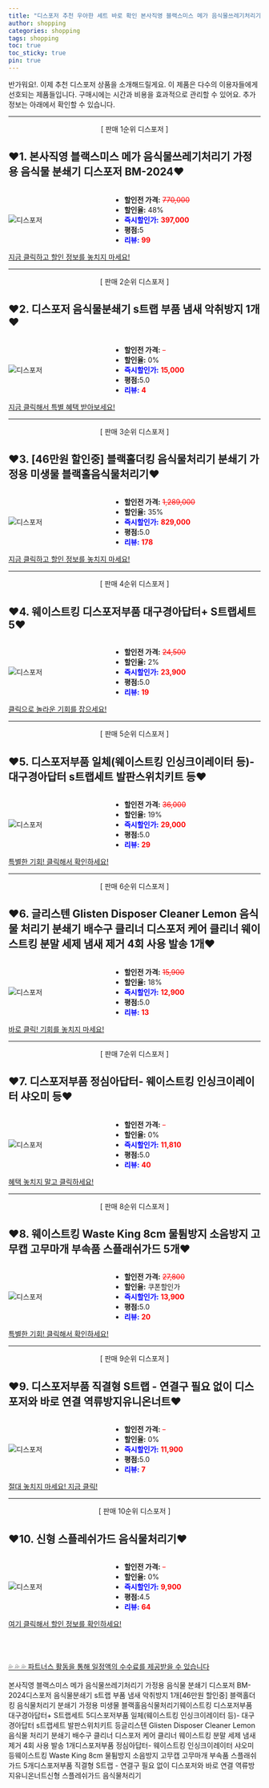 ```yaml
---
title: "디스포저 추천 우아한 세트 바로 확인 본사직영 블랙스미스 메가 음식물쓰레기처리기 가정용"
author: shopping
categories: shopping
tags: shopping
toc: true
toc_sticky: true
pin: true
---
```

반가워요!. 이제 추천 디스포저 상품을 소개해드릴게요. 이 제품은 다수의 이용자들에게 선호되는 제품들입니다. 구매시에는 시간과 비용을 효과적으로 관리할 수 있어요. 추가 정보는 아래에서 확인할 수 있습니다.

---
<p class="toplist" style="margin: 0 auto; display: block; width: fit-content;">[ 판매 1순위 디스포저 ]</p>

<h2><strong>❤️1. 본사직영 블랙스미스 메가 음식물쓰레기처리기 가정용 음식물 분쇄기 디스포저 BM-2024❤️</strong></h2>

<div style="display: flex; align-items: center;">
    <div style="flex: 0.4;">
        <img src="https://thumbnail10.coupangcdn.com/thumbnails/remote/230x230ex/image/vendor_inventory/3955/840c822bd7450aa42298ed9455723ec62143a3496142893af27183eca5aa.png" alt="디스포저" style="max-width: 100%;">
    </div>
    <div style="flex: 0.6; margin-left: 10px;">
        <ul>
            <li><strong>할인전 가격:</strong> <del style="color: red;">770,000</del></li>
            <li><strong>할인율:</strong> 48%</li>
            <li><span style='color:blue'><strong>즉시할인가:</strong></span> <span style='color:red'><strong>397,000</strong></span></li>
            <li><strong>평점:</strong>5</li>
            <li><span style='color:blue'><strong>리뷰:</strong></span> <span style='color:red'><strong>99</strong></span></li>
        </ul>
    </div>
</div>
<div class="center">
    <a href="https://William4Davisa.github.io?lptag=AF9450613&subid=githubio&pageKey=8123907965&traceid=V0-153&itemId=23054360301&vendorItemId=90088015477" class="myButton">
        지금 클릭하고 할인 정보를 놓치지 마세요!
    </a>
</div>


---
<p class="toplist" style="margin: 0 auto; display: block; width: fit-content;">[ 판매 2순위 디스포저 ]</p>

<h2><strong>❤️2. 디스포저 음식물분쇄기 s트랩 부품 냄새 악취방지 1개❤️</strong></h2>

<div style="display: flex; align-items: center;">
    <div style="flex: 0.4;">
        <img src="https://thumbnail8.coupangcdn.com/thumbnails/remote/230x230ex/image/vendor_inventory/e0ba/d116720a7c659c49ff973fe468b874244f6f25cc2b05e572cb619a607c15.png" alt="디스포저" style="max-width: 100%;">
    </div>
    <div style="flex: 0.6; margin-left: 10px;">
        <ul>
            <li><strong>할인전 가격:</strong> <del style="color: red;">-</del></li>
            <li><strong>할인율:</strong> 0%</li>
            <li><span style='color:blue'><strong>즉시할인가:</strong></span> <span style='color:red'><strong>15,000</strong></span></li>
            <li><strong>평점:</strong>5.0</li>
            <li><span style='color:blue'><strong>리뷰:</strong></span> <span style='color:red'><strong>4</strong></span></li>
        </ul>
    </div>
</div>
<div class="center">
    <a href="https://William4Davisa.github.io?lptag=AF9450613&subid=githubio&pageKey=7350578553&traceid=V0-153&itemId=18914235400&vendorItemId=86041526024" class="myButton">
        지금 클릭해서 특별 혜택 받아보세요!
    </a>
</div>


---
<p class="toplist" style="margin: 0 auto; display: block; width: fit-content;">[ 판매 3순위 디스포저 ]</p>

<h2><strong>❤️3. [46만원 할인중] 블랙홀더킹 음식물처리기 분쇄기 가정용 미생물 블랙홀음식물처리기❤️</strong></h2>

<div style="display: flex; align-items: center;">
    <div style="flex: 0.4;">
        <img src="https://thumbnail6.coupangcdn.com/thumbnails/remote/230x230ex/image/vendor_inventory/e791/44304a6d56ff4d663d098eee1c7278b52bb17abfa6febd713dd426501ef0.jpg" alt="디스포저" style="max-width: 100%;">
    </div>
    <div style="flex: 0.6; margin-left: 10px;">
        <ul>
            <li><strong>할인전 가격:</strong> <del style="color: red;">1,289,000</del></li>
            <li><strong>할인율:</strong> 35%</li>
            <li><span style='color:blue'><strong>즉시할인가:</strong></span> <span style='color:red'><strong>829,000</strong></span></li>
            <li><strong>평점:</strong>5.0</li>
            <li><span style='color:blue'><strong>리뷰:</strong></span> <span style='color:red'><strong>178</strong></span></li>
        </ul>
    </div>
</div>
<div class="center">
    <a href="https://William4Davisa.github.io?lptag=AF9450613&subid=githubio&pageKey=6615370809&traceid=V0-153&itemId=15018028368&vendorItemId=77233074856" class="myButton">
        지금 클릭하고 할인 정보를 놓치지 마세요!
    </a>
</div>


---
<p class="toplist" style="margin: 0 auto; display: block; width: fit-content;">[ 판매 4순위 디스포저 ]</p>

<h2><strong>❤️4. 웨이스트킹 디스포저부품 대구경아답터+ S트랩세트 5❤️</strong></h2>

<div style="display: flex; align-items: center;">
    <div style="flex: 0.4;">
        <img src="https://thumbnail8.coupangcdn.com/thumbnails/remote/230x230ex/image/vendor_inventory/2680/5cba0303551fc4fe32bcdd2bf657747c6228232fa41ddd7aca527e1beef5.jpg" alt="디스포저" style="max-width: 100%;">
    </div>
    <div style="flex: 0.6; margin-left: 10px;">
        <ul>
            <li><strong>할인전 가격:</strong> <del style="color: red;">24,500</del></li>
            <li><strong>할인율:</strong> 2%</li>
            <li><span style='color:blue'><strong>즉시할인가:</strong></span> <span style='color:red'><strong>23,900</strong></span></li>
            <li><strong>평점:</strong>5.0</li>
            <li><span style='color:blue'><strong>리뷰:</strong></span> <span style='color:red'><strong>19</strong></span></li>
        </ul>
    </div>
</div>
<div class="center">
    <a href="https://William4Davisa.github.io?lptag=AF9450613&subid=githubio&pageKey=1126502314&traceid=V0-153&itemId=2092800935&vendorItemId=70091658081" class="myButton">
        클릭으로 놀라운 기회를 잡으세요!
    </a>
</div>


---
<p class="toplist" style="margin: 0 auto; display: block; width: fit-content;">[ 판매 5순위 디스포저 ]</p>

<h2><strong>❤️5. 디스포저부품 일체(웨이스트킹 인싱크이레이터 등)- 대구경아답터 s트랩세트 발판스위치키트 등❤️</strong></h2>

<div style="display: flex; align-items: center;">
    <div style="flex: 0.4;">
        <img src="https://thumbnail7.coupangcdn.com/thumbnails/remote/230x230ex/image/vendor_inventory/80aa/86e9ef92192f913eaa48959416024b5bc045334e084c1fdebc31d3e3639e.jpg" alt="디스포저" style="max-width: 100%;">
    </div>
    <div style="flex: 0.6; margin-left: 10px;">
        <ul>
            <li><strong>할인전 가격:</strong> <del style="color: red;">36,000</del></li>
            <li><strong>할인율:</strong> 19%</li>
            <li><span style='color:blue'><strong>즉시할인가:</strong></span> <span style='color:red'><strong>29,000</strong></span></li>
            <li><strong>평점:</strong>5.0</li>
            <li><span style='color:blue'><strong>리뷰:</strong></span> <span style='color:red'><strong>29</strong></span></li>
        </ul>
    </div>
</div>
<div class="center">
    <a href="https://William4Davisa.github.io?lptag=AF9450613&subid=githubio&pageKey=346381661&traceid=V0-153&itemId=1099389400&vendorItemId=70320309989" class="myButton">
        특별한 기회! 클릭해서 확인하세요!
    </a>
</div>


---
<p class="toplist" style="margin: 0 auto; display: block; width: fit-content;">[ 판매 6순위 디스포저 ]</p>

<h2><strong>❤️6. 글리스텐 Glisten Disposer Cleaner Lemon 음식물 처리기 분쇄기 배수구 클리너 디스포저 케어 클리너 웨이스트킹 분말 세제 냄새 제거 4회 사용 발송 1개❤️</strong></h2>

<div style="display: flex; align-items: center;">
    <div style="flex: 0.4;">
        <img src="https://thumbnail7.coupangcdn.com/thumbnails/remote/230x230ex/image/vendor_inventory/527f/0e8bc3925730cea7e71ba83da66f21ddac6d60424c71de743ad32f6942ca.jpg" alt="디스포저" style="max-width: 100%;">
    </div>
    <div style="flex: 0.6; margin-left: 10px;">
        <ul>
            <li><strong>할인전 가격:</strong> <del style="color: red;">15,900</del></li>
            <li><strong>할인율:</strong> 18%</li>
            <li><span style='color:blue'><strong>즉시할인가:</strong></span> <span style='color:red'><strong>12,900</strong></span></li>
            <li><strong>평점:</strong>5.0</li>
            <li><span style='color:blue'><strong>리뷰:</strong></span> <span style='color:red'><strong>13</strong></span></li>
        </ul>
    </div>
</div>
<div class="center">
    <a href="https://William4Davisa.github.io?lptag=AF9450613&subid=githubio&pageKey=5658135696&traceid=V0-153&itemId=9279232713&vendorItemId=76564711053" class="myButton">
        바로 클릭! 기회를 놓치지 마세요!
    </a>
</div>


---
<p class="toplist" style="margin: 0 auto; display: block; width: fit-content;">[ 판매 7순위 디스포저 ]</p>

<h2><strong>❤️7. 디스포저부품 정심아답터- 웨이스트킹 인싱크이레이터 샤오미 등❤️</strong></h2>

<div style="display: flex; align-items: center;">
    <div style="flex: 0.4;">
        <img src="https://thumbnail9.coupangcdn.com/thumbnails/remote/230x230ex/image/vendor_inventory/ac72/87f368f2c69b06c77411122fd9c799a88e46c3e0532fbe63dbe0441692c6.jpg" alt="디스포저" style="max-width: 100%;">
    </div>
    <div style="flex: 0.6; margin-left: 10px;">
        <ul>
            <li><strong>할인전 가격:</strong> <del style="color: red;">-</del></li>
            <li><strong>할인율:</strong> 0%</li>
            <li><span style='color:blue'><strong>즉시할인가:</strong></span> <span style='color:red'><strong>11,810</strong></span></li>
            <li><strong>평점:</strong>5.0</li>
            <li><span style='color:blue'><strong>리뷰:</strong></span> <span style='color:red'><strong>40</strong></span></li>
        </ul>
    </div>
</div>
<div class="center">
    <a href="https://William4Davisa.github.io?lptag=AF9450613&subid=githubio&pageKey=7228028530&traceid=V0-153&itemId=18333618792&vendorItemId=5610958195" class="myButton">
        혜택 놓치지 말고 클릭하세요!
    </a>
</div>


---
<p class="toplist" style="margin: 0 auto; display: block; width: fit-content;">[ 판매 8순위 디스포저 ]</p>

<h2><strong>❤️8. 웨이스트킹 Waste King 8cm 물튐방지 소음방지 고무캡 고무마개 부속품 스플래쉬가드 5개❤️</strong></h2>

<div style="display: flex; align-items: center;">
    <div style="flex: 0.4;">
        <img src="https://thumbnail8.coupangcdn.com/thumbnails/remote/230x230ex/image/vendor_inventory/db8e/91f09a0a050653536e083c4ae233a268a47af4428e1b640df50c935d2476.jpg" alt="디스포저" style="max-width: 100%;">
    </div>
    <div style="flex: 0.6; margin-left: 10px;">
        <ul>
            <li><strong>할인전 가격:</strong> <del style="color: red;">27,800</del></li>
            <li><strong>할인율:</strong> 쿠폰할인가</li>
            <li><span style='color:blue'><strong>즉시할인가:</strong></span> <span style='color:red'><strong>13,900</strong></span></li>
            <li><strong>평점:</strong>5.0</li>
            <li><span style='color:blue'><strong>리뷰:</strong></span> <span style='color:red'><strong>20</strong></span></li>
        </ul>
    </div>
</div>
<div class="center">
    <a href="https://William4Davisa.github.io?lptag=AF9450613&subid=githubio&pageKey=7839014435&traceid=V0-153&itemId=21334410637&vendorItemId=88392911347" class="myButton">
        특별한 기회! 클릭해서 확인하세요!
    </a>
</div>


---
<p class="toplist" style="margin: 0 auto; display: block; width: fit-content;">[ 판매 9순위 디스포저 ]</p>

<h2><strong>❤️9. 디스포저부품 직결형 S트랩 - 연결구 필요 없이 디스포저와 바로 연결 역류방지유니온너트❤️</strong></h2>

<div style="display: flex; align-items: center;">
    <div style="flex: 0.4;">
        <img src="https://thumbnail10.coupangcdn.com/thumbnails/remote/230x230ex/image/vendor_inventory/1df8/c1f489fb2a357f1a8ffe4d2e46b0ee43011b48b8755e019599442ea33016.jpg" alt="디스포저" style="max-width: 100%;">
    </div>
    <div style="flex: 0.6; margin-left: 10px;">
        <ul>
            <li><strong>할인전 가격:</strong> <del style="color: red;">-</del></li>
            <li><strong>할인율:</strong> 0%</li>
            <li><span style='color:blue'><strong>즉시할인가:</strong></span> <span style='color:red'><strong>11,900</strong></span></li>
            <li><strong>평점:</strong>5.0</li>
            <li><span style='color:blue'><strong>리뷰:</strong></span> <span style='color:red'><strong>7</strong></span></li>
        </ul>
    </div>
</div>
<div class="center">
    <a href="https://William4Davisa.github.io?lptag=AF9450613&subid=githubio&pageKey=6175496937&traceid=V0-153&itemId=12084001746&vendorItemId=79355911881" class="myButton">
        절대 놓치지 마세요! 지금 클릭!
    </a>
</div>


---
<p class="toplist" style="margin: 0 auto; display: block; width: fit-content;">[ 판매 10순위 디스포저 ]</p>

<h2><strong>❤️10. 신형 스플레쉬가드 음식물처리기❤️</strong></h2>

<div style="display: flex; align-items: center;">
    <div style="flex: 0.4;">
        <img src="https://thumbnail6.coupangcdn.com/thumbnails/remote/230x230ex/image/vendor_inventory/dfbc/0afcc27c39655996658e71f58e804167f65356d9e7d9ac43413247b1ff90.jpg" alt="디스포저" style="max-width: 100%;">
    </div>
    <div style="flex: 0.6; margin-left: 10px;">
        <ul>
            <li><strong>할인전 가격:</strong> <del style="color: red;">-</del></li>
            <li><strong>할인율:</strong> 0%</li>
            <li><span style='color:blue'><strong>즉시할인가:</strong></span> <span style='color:red'><strong>9,900</strong></span></li>
            <li><strong>평점:</strong>4.5</li>
            <li><span style='color:blue'><strong>리뷰:</strong></span> <span style='color:red'><strong>64</strong></span></li>
        </ul>
    </div>
</div>
<div class="center">
    <a href="https://William4Davisa.github.io?lptag=AF9450613&subid=githubio&pageKey=5689859895&traceid=V0-153&itemId=9418800745&vendorItemId=83803132547" class="myButton">
        여기 클릭해서 할인 정보를 확인하세요!
    </a>
</div>

<br><br><br>[💦 💦 💦 파트너스 활동을 통해 일정액의 수수료를 제공받을 수 있습니다](https://link.coupang.com/a/bcpT2c)<br><br>본사직영 블랙스미스 메가 음식물쓰레기처리기 가정용 음식물 분쇄기 디스포저 BM-2024디스포저 음식물분쇄기 s트랩 부품 냄새 악취방지 1개[46만원 할인중] 블랙홀더킹 음식물처리기 분쇄기 가정용 미생물 블랙홀음식물처리기웨이스트킹 디스포저부품 대구경아답터+ S트랩세트 5디스포저부품 일체(웨이스트킹 인싱크이레이터 등)- 대구경아답터 s트랩세트 발판스위치키트 등글리스텐 Glisten Disposer Cleaner Lemon 음식물 처리기 분쇄기 배수구 클리너 디스포저 케어 클리너 웨이스트킹 분말 세제 냄새 제거 4회 사용 발송 1개디스포저부품 정심아답터- 웨이스트킹 인싱크이레이터 샤오미 등웨이스트킹 Waste King 8cm 물튐방지 소음방지 고무캡 고무마개 부속품 스플래쉬가드 5개디스포저부품 직결형 S트랩 - 연결구 필요 없이 디스포저와 바로 연결 역류방지유니온너트신형 스플레쉬가드 음식물처리기